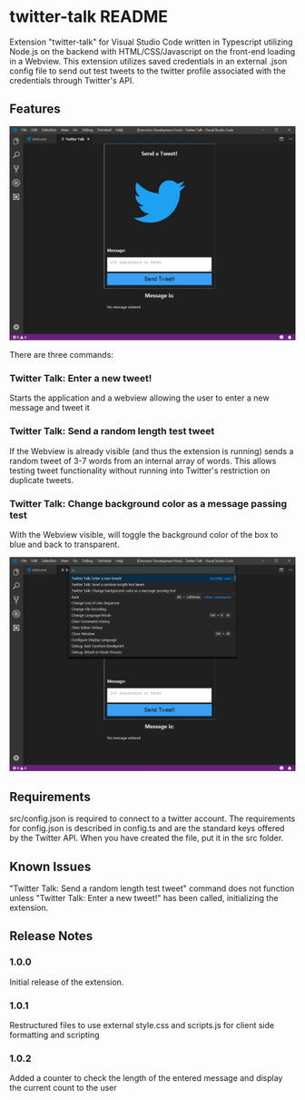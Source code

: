 # twitter-talk README

Extension "twitter-talk" for Visual Studio Code written in Typescript utilizing Node.js on the backend with HTML/CSS/Javascript on the front-end loading in a Webview. This extension utilizes saved credentials in an external .json config file to send out test tweets to the twitter profile associated with the credentials through Twitter's API.

## Features

![Webview](TwitterTalk-Webview.jpg)

There are three commands:

### Twitter Talk: Enter a new tweet!

Starts the application and a webview allowing the user to enter a new message and tweet it

### Twitter Talk: Send a random length test tweet

If the Webview is already visible (and thus the extension is running) sends a random tweet of 3-7 words from an internal array of words. This allows testing tweet functionality without running into Twitter's restriction on duplicate tweets.

### Twitter Talk: Change background color as a message passing test

With the Webview visible, will toggle the background color of the box to blue and back to transparent.

![Commands](TwitterTalk-Commands.jpg)

## Requirements

src/config.json is required to connect to a twitter account. The requirements for config.json is described in config.ts and are the standard keys offered by the Twitter API. When you have created the file, put it in the src folder.

## Known Issues

"Twitter Talk: Send a random length test tweet" command does not function unless "Twitter Talk: Enter a new tweet!" has been called, initializing the extension.

## Release Notes

### 1.0.0

Initial release of the extension.

### 1.0.1

Restructured files to use external style.css and scripts.js for client side formatting and scripting

### 1.0.2

Added a counter to check the length of the entered message and display the current count to the user
